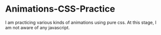 # Animations-CSS-Practice
 I am practicing various kinds of animations using pure css. At this stage, I am not aware of any javascript.

